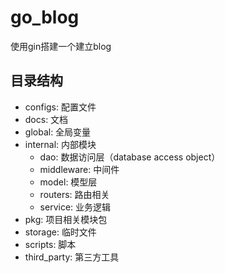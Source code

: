 # go_blog
使用gin搭建一个建立blog

## 目录结构
- configs: 配置文件
- docs: 文档
- global: 全局变量
- internal: 内部模块
    - dao: 数据访问层（database access object）
    - middleware: 中间件
    - model: 模型层
    - routers: 路由相关
    - service: 业务逻辑
- pkg: 项目相关模块包
- storage: 临时文件
- scripts: 脚本
- third_party: 第三方工具